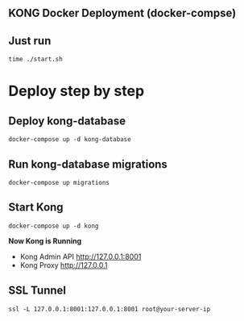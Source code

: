 KONG Docker Deployment (docker-compse)
---

## Just run

```
time ./start.sh
```

# Deploy step by step

## Deploy kong-database

```
docker-compose up -d kong-database
```

## Run kong-database migrations

```
docker-compose up migrations
```

## Start Kong

```
docker-compose up -d kong
```

**Now Kong is Running**
- Kong Admin API http://127.0.0.1:8001
- Kong Proxy http://127.0.0.1

## SSL Tunnel

```shell
ssl -L 127.0.0.1:8001:127.0.0.1:8001 root@your-server-ip
```
